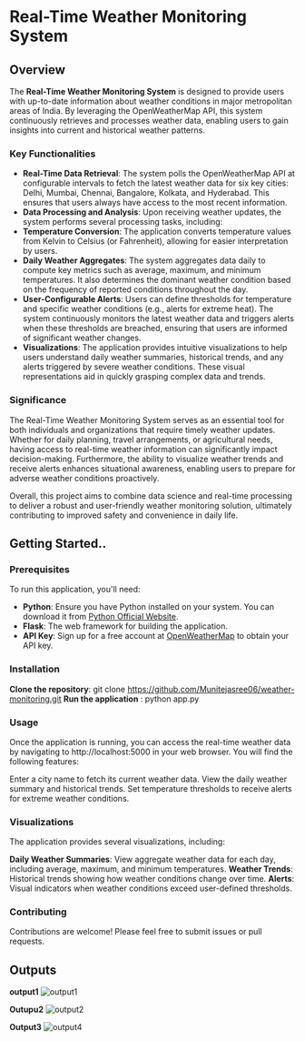 # Real-Time Weather Monitoring System

## Overview
The **Real-Time Weather Monitoring System** is designed to provide users with up-to-date information about weather conditions in major metropolitan areas of India. By leveraging the OpenWeatherMap API, this system continuously retrieves and processes weather data, enabling users to gain insights into current and historical weather patterns.

### Key Functionalities
- **Real-Time Data Retrieval**: The system polls the OpenWeatherMap API at configurable intervals to fetch the latest weather data for six key cities: Delhi, Mumbai, Chennai, Bangalore, Kolkata, and Hyderabad. This ensures that users always have access to the most recent information.
- **Data Processing and Analysis**: Upon receiving weather updates, the system performs several processing tasks, including:
- **Temperature Conversion**: The application converts temperature values from Kelvin to Celsius (or Fahrenheit), allowing for easier interpretation by users.
- **Daily Weather Aggregates**: The system aggregates data daily to compute key metrics such as average, maximum, and minimum temperatures. It also determines the dominant weather condition based on the frequency of reported conditions throughout the day.
- **User-Configurable Alerts**: Users can define thresholds for temperature and specific weather conditions (e.g., alerts for extreme heat). The system continuously monitors the latest weather data and triggers alerts when these thresholds are breached, ensuring that users are informed of significant weather changes.
- **Visualizations**: The application provides intuitive visualizations to help users understand daily weather summaries, historical trends, and any alerts triggered by severe weather conditions. These visual representations aid in quickly grasping complex data and trends.

### Significance
The Real-Time Weather Monitoring System serves as an essential tool for both individuals and organizations that require timely weather updates. Whether for daily planning, travel arrangements, or agricultural needs, having access to real-time weather information can significantly impact decision-making. Furthermore, the ability to visualize weather trends and receive alerts enhances situational awareness, enabling users to prepare for adverse weather conditions proactively.

Overall, this project aims to combine data science and real-time processing to deliver a robust and user-friendly weather monitoring solution, ultimately contributing to improved safety and convenience in daily life.

## Getting Started..

### Prerequisites
To run this application, you'll need:
- **Python**: Ensure you have Python installed on your system. You can download it from [Python Official Website](https://www.python.org/).
- **Flask**: The web framework for building the application.
- **API Key**: Sign up for a free account at [OpenWeatherMap](https://openweathermap.org/) to obtain your API key.

### Installation
**Clone the repository**:
  git clone https://github.com/Munitejasree06/weather-monitoring.git
**Run the application** :
python app.py

### Usage
Once the application is running, you can access the real-time weather data by navigating to http://localhost:5000 in your web browser. You will find the following features:

Enter a city name to fetch its current weather data.
View the daily weather summary and historical trends.
Set temperature thresholds to receive alerts for extreme weather conditions.
### Visualizations
The application provides several visualizations, including:

**Daily Weather Summaries**: View aggregate weather data for each day, including average, maximum, and minimum temperatures.
**Weather Trends**: Historical trends showing how weather conditions change over time.
**Alerts**: Visual indicators when weather conditions exceed user-defined thresholds.

### Contributing
Contributions are welcome! Please feel free to submit issues or pull requests.


## Outputs
**output1**
![output1](https://github.com/user-attachments/assets/fd2fa5cb-11ee-4168-af68-b259d6e122c8)

**Outupu2**
![output2](https://github.com/user-attachments/assets/10204486-5e43-4b04-94b5-0f4a75b81cc4)

**Output3**
![output4](https://github.com/user-attachments/assets/8abfbb93-56a4-4abb-90d5-8f0ea0f0f825)



